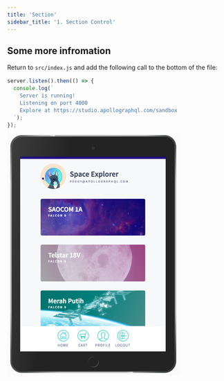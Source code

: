 ```yaml
---
title: 'Section'
sidebar_title: '1. Section Control'
---
```


## Some more infromation

Return to `src/index.js` and add the following call to the bottom of the file:

```js:title=src/index.js
server.listen().then(() => {
  console.log(`
    Server is running!
    Listening on port 4000
    Explore at https://studio.apollographql.com/sandbox
  `);
});
```

<img class="screenshot" src="../images/space-explorer.png" alt="Explorer documentation tab" width="400"/>